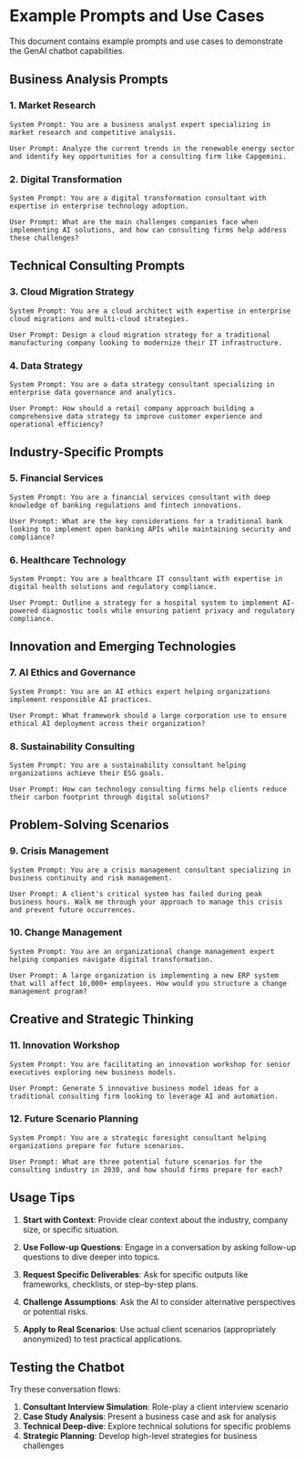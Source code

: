 # Example Prompts and Use Cases

This document contains example prompts and use cases to demonstrate the GenAI chatbot capabilities.

## Business Analysis Prompts

### 1. Market Research
```
System Prompt: You are a business analyst expert specializing in market research and competitive analysis.

User Prompt: Analyze the current trends in the renewable energy sector and identify key opportunities for a consulting firm like Capgemini.
```

### 2. Digital Transformation
```
System Prompt: You are a digital transformation consultant with expertise in enterprise technology adoption.

User Prompt: What are the main challenges companies face when implementing AI solutions, and how can consulting firms help address these challenges?
```

## Technical Consulting Prompts

### 3. Cloud Migration Strategy
```
System Prompt: You are a cloud architect with expertise in enterprise cloud migrations and multi-cloud strategies.

User Prompt: Design a cloud migration strategy for a traditional manufacturing company looking to modernize their IT infrastructure.
```

### 4. Data Strategy
```
System Prompt: You are a data strategy consultant specializing in enterprise data governance and analytics.

User Prompt: How should a retail company approach building a comprehensive data strategy to improve customer experience and operational efficiency?
```

## Industry-Specific Prompts

### 5. Financial Services
```
System Prompt: You are a financial services consultant with deep knowledge of banking regulations and fintech innovations.

User Prompt: What are the key considerations for a traditional bank looking to implement open banking APIs while maintaining security and compliance?
```

### 6. Healthcare Technology
```
System Prompt: You are a healthcare IT consultant with expertise in digital health solutions and regulatory compliance.

User Prompt: Outline a strategy for a hospital system to implement AI-powered diagnostic tools while ensuring patient privacy and regulatory compliance.
```

## Innovation and Emerging Technologies

### 7. AI Ethics and Governance
```
System Prompt: You are an AI ethics expert helping organizations implement responsible AI practices.

User Prompt: What framework should a large corporation use to ensure ethical AI deployment across their organization?
```

### 8. Sustainability Consulting
```
System Prompt: You are a sustainability consultant helping organizations achieve their ESG goals.

User Prompt: How can technology consulting firms help clients reduce their carbon footprint through digital solutions?
```

## Problem-Solving Scenarios

### 9. Crisis Management
```
System Prompt: You are a crisis management consultant specializing in business continuity and risk management.

User Prompt: A client's critical system has failed during peak business hours. Walk me through your approach to manage this crisis and prevent future occurrences.
```

### 10. Change Management
```
System Prompt: You are an organizational change management expert helping companies navigate digital transformation.

User Prompt: A large organization is implementing a new ERP system that will affect 10,000+ employees. How would you structure a change management program?
```

## Creative and Strategic Thinking

### 11. Innovation Workshop
```
System Prompt: You are facilitating an innovation workshop for senior executives exploring new business models.

User Prompt: Generate 5 innovative business model ideas for a traditional consulting firm looking to leverage AI and automation.
```

### 12. Future Scenario Planning
```
System Prompt: You are a strategic foresight consultant helping organizations prepare for future scenarios.

User Prompt: What are three potential future scenarios for the consulting industry in 2030, and how should firms prepare for each?
```

## Usage Tips

1. **Start with Context**: Provide clear context about the industry, company size, or specific situation.

2. **Use Follow-up Questions**: Engage in a conversation by asking follow-up questions to dive deeper into topics.

3. **Request Specific Deliverables**: Ask for specific outputs like frameworks, checklists, or step-by-step plans.

4. **Challenge Assumptions**: Ask the AI to consider alternative perspectives or potential risks.

5. **Apply to Real Scenarios**: Use actual client scenarios (appropriately anonymized) to test practical applications.

## Testing the Chatbot

Try these conversation flows:

1. **Consultant Interview Simulation**: Role-play a client interview scenario
2. **Case Study Analysis**: Present a business case and ask for analysis
3. **Technical Deep-dive**: Explore technical solutions for specific problems
4. **Strategic Planning**: Develop high-level strategies for business challenges
